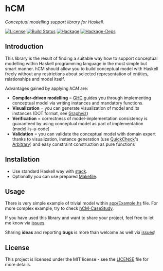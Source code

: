 # hCM

*Conceptual modelling support library for Haskell.*

[![License](https://img.shields.io/badge/license-MIT-blue.svg)](LICENSE)
[![Build Status](https://travis-ci.org/MarekSuchanek/hCM.svg?branch=master)](https://travis-ci.org/MarekSuchanek/hCM)
[![Hackage](https://img.shields.io/hackage/v/hCM.svg)](https://hackage.haskell.org/package/hCM-0.1.0.0)
[![Hackage-Deps](https://img.shields.io/hackage-deps/v/hCM.svg)](http://packdeps.haskellers.com/feed?needle=hCM)

## Introduction

This library is the result of finding a suitable way how to support conceptual modelling within Haskell programming language in the most simple but smart manner. hCM should allow you to build conceptual model with Haskell freely without any restrictions about selected representation of entities, relationships and model itself.

Advantages gained by applying *hCM* are:

- **Compiler-driven modelling** = [GHC](https://www.haskell.org/ghc/) guides you through implementing conceptual model via writing instances and mandatory functions.
- **Visualization** = you can generate visualization of model and its instances (DOT format, see [Graphviz](http://www.graphviz.org))
- **Verification** = correctness of model-implementation consistency is guaranteed by using conceptual model as part of implementation (model-is-a-code)
- **Validation** = you can validate the conceptual model with domain expert thanks to visualization, instance generation (use [QuickCheck](https://hackage.haskell.org/package/QuickCheck)'s [Arbitrary](https://hackage.haskell.org/package/QuickCheck-2.9.2/docs/Test-QuickCheck-Arbitrary.html)) and easy constraint construction as pure functions

## Installation

-  Use standard Haskell way with [stack](https://www.haskellstack.org/).
-  Optionally you can use prepared [Makefile](Makefile).

## Usage

There is very simple example of trivial model within [app/Example.hs](app/Example.hs) file. For more complex example, try to check [hCM-CaseStudy](https://github.com/MarekSuchanek/hCM-CaseStudy).

If you have used this library and want to share your project, feel free to let me know via [issues](https://github.com/MarekSuchanek/hCM/issue).

Sharing **ideas** and reporting **bugs** is more than welcome as well via [issues](https://github.com/MarekSuchanek/hCM/issue)!

## License

This project is licensed under the MIT license - see the [LICENSE](LICENSE) file for more details.
